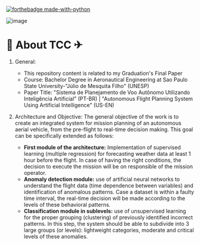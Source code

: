 [![forthebadge made-with-python](http://ForTheBadge.com/images/badges/made-with-python.svg)](https://www.python.org/)

![image](https://user-images.githubusercontent.com/60454486/185808990-1f7aaa03-90b3-429e-b266-cfcb32ad71e8.png)

# 🧠 About TCC ✈

1. General:
    - This repository content is related to my Graduation's Final Paper
    - Course: Bachelor Degree in Aeronautical Engineering at Sao Paulo State University-"Júlio de Mesquita Filho" (UNESP)
    - Paper Title: "Sistema de Planejamento de Voo Autônomo Utilizando Inteligência Artificial" (PT-BR) | "Autonomous Flight Planning System Using Artificial Intelligence" (US-EN)

2. Architecture and Objective:
The general objective of the work is to create an integrated system for mission planning of
an autonomous aerial vehicle, from the pre-flight to real-time decision making. This goal
can be specifically extended as follows:
    - **First module of the architecture:** Implementation of supervised learning (multiple regression) for forecasting weather data at least 1 hour before the flight. In case of having the right conditions, the decision to execute the mission will be on responsible of the mission operator.
    - **Anomaly detection module:** use of artificial neural networks to understand the
    flight data (time dependence between variables) and identification of anomalous patterns. Case
    a dataset is within a faulty time interval, the real-time decision will be
    made according to the levels of these behavioral patterns.
    - **Classification module in sublevels:** use of unsupervised learning for the
    proper grouping (clustering) of previously identified incorrect patterns. In this
    step, the system should be able to subdivide into 3 large groups (or levels): lightweight categories,
    moderate and critical levels of these anomalies.
